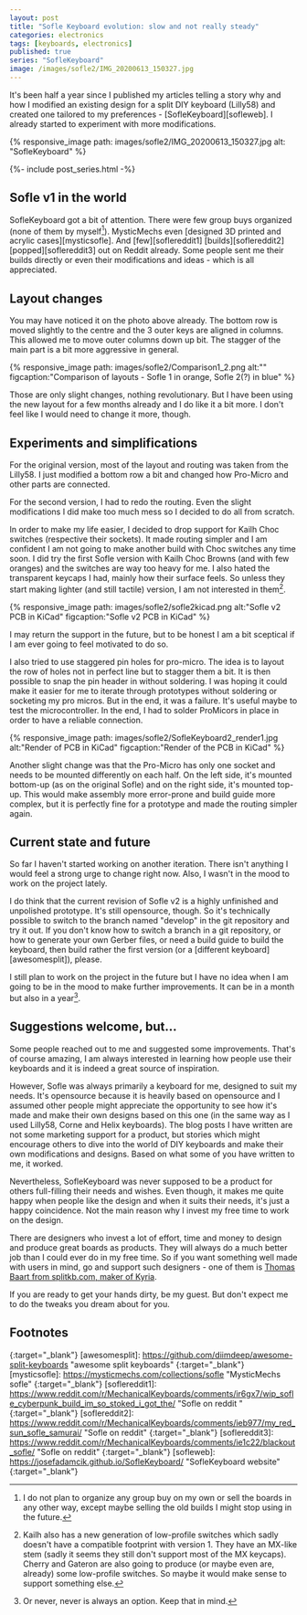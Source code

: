 ```yaml
---
layout: post
title: "Sofle Keyboard evolution: slow and not really steady"
categories: electronics
tags: [keyboards, electronics]
published: true
series: "SofleKeyboard"
image: /images/sofle2/IMG_20200613_150327.jpg
---
```


It's been half a year since I published my articles telling a story why and how I modified an existing design for a split DIY keyboard (Lilly58) and created one tailored to my preferences - [SofleKeyboard][sofleweb]. I already started to experiment with more modifications.

{% responsive_image path: images/sofle2/IMG_20200613_150327.jpg alt: "SofleKeyboard" %}

<!--more--> 

{%- include post_series.html -%}

## Sofle v1 in the world

SofleKeyboard got a bit of attention. There were few group buys organized (none of them by myself[^2]). MysticMechs even [designed 3D printed and acrylic cases][mysticsofle]. And [few][soflereddit1] [builds][soflereddit2] [popped][soflereddit3] out on Reddit already. Some people sent me their builds directly or even their modifications and ideas - which is all appreciated.

## Layout changes

You may have noticed it on the photo above already. The bottom row is moved slightly to the centre and the 3 outer keys are aligned in columns. This allowed me to move outer columns down up bit. The stagger of the main part is a bit more aggressive in general. 

{% responsive_image path: images/sofle2/Comparison1_2.png alt:""  figcaption:"Comparison of layouts - Sofle 1 in orange, Sofle 2(?) in blue" %}

Those are only slight changes, nothing revolutionary. But I have been using the new layout for a few months already and I do like it a bit more. I don't feel like I would need to change it more, though.


## Experiments and simplifications

For the original version, most of the layout and routing was taken from the Lilly58. I just modified a bottom row a bit and changed how Pro-Micro and other parts are connected.

For the second version, I had to redo the routing. Even the slight modifications I did make too much mess so I decided to do all from scratch. 

In order to make my life easier, I decided to drop support for Kailh Choc switches (respective their sockets). It made routing simpler and I am confident I am not going to make another build with Choc switches any time soon. I did try the first Sofle version with Kailh Choc Browns (and with few oranges) and the switches are way too heavy for me. I also hated the transparent keycaps I had, mainly how their surface feels. So unless they start making lighter (and still tactile) version, I am not interested in them[^1].

{% responsive_image path: images/sofle2/sofle2kicad.png alt:"Sofle v2 PCB in KiCad"  figcaption:"Sofle v2 PCB in KiCad" %}

I may return the support in the future, but to be honest I am a bit sceptical if I am ever going to feel motivated to do so.

I also tried to use staggered pin holes for pro-micro. The idea is to layout the row of holes not in perfect line but to stagger them a bit. It is then possible to snap the pin header in without soldering. I was hoping it could make it easier for me to iterate through prototypes without soldering or socketing my pro micros. But in the end, it was a failure. It's useful maybe to test the microcontroller. In the end, I had to solder ProMicors in place in order to have a reliable connection.

{% responsive_image path: images/sofle2/SofleKeyboard2_render1.jpg alt:"Render of PCB in KiCad"  figcaption:"Render of the PCB in KiCad" %}

Another slight change was that the Pro-Micro has only one socket and needs to be mounted differently on each half. On the left side, it's mounted bottom-up (as on the original Sofle) and on the right side, it's mounted top-up. This would make assembly more error-prone and build guide more complex, but it is perfectly fine for a prototype and made the routing simpler again.

## Current state and future

So far I haven't started working on another iteration. There isn't anything I would feel a strong urge to change right now. Also, I wasn't in the mood to work on the project lately.

I do think that the current revision of Sofle v2 is a highly unfinished and unpolished prototype. It's still opensource, though. So it's technically possible to switch to the branch named "develop" in the git repository and try it out. If you don't know how to switch a branch in a git repository, or how to generate your own Gerber files, or need a build guide to build the keyboard, then build rather the first version (or a [different keyboard][awesomesplit]), please.

I still plan to work on the project in the future but I have no idea when I am going to be in the mood to make further improvements. It can be in a month but also in a year[^3].

## Suggestions welcome, but...

Some people reached out to me and suggested some improvements. That's of course amazing, I am always interested in learning how people use their keyboards and it is indeed a great source of inspiration. 

However, Sofle was always primarily a keyboard for me, designed to suit my needs. It's opensource because it is heavily based on opensource and I assumed other people might appreciate the opportunity to see how it's made and make their own designs based on this one (in the same way as I used Lilly58, Corne and Helix keyboards). The blog posts I have written are not some marketing support for a product, but stories which might encourage others to dive into the world of DIY keyboards and make their own modifications and designs. Based on what some of you have written to me, it worked.

Nevertheless, SofleKeyboard was never supposed to be a product for others full-filling their needs and wishes. Even though, it makes me quite happy when people like the design and when it suits their needs, it's just a happy coincidence. Not the main reason why I invest my free time to work on the design.

There are designers who invest a lot of effort, time and money to design and produce great boards as products. They will always do a much better job than I could ever do in my free time. So if you want something well made with users in mind, go and support such designers - one of them is [Thomas Baart from splitkb.com, maker of Kyria][splitkb].

If you are ready to get your hands dirty, be my guest. But don't expect me to do the tweaks you dream about for you. 

## Footnotes

[^1]: Kailh also has a new generation of low-profile switches which sadly doesn't have a compatible footprint with version 1. They have an MX-like stem (sadly it seems they still don't support most of the MX keycaps). Cherry and Gateron are also going to produce (or maybe even are, already) some low-profile switches. So maybe it would make sense to support something else.
[^2]: I do not plan to organize any group buy on my own or sell the boards in any other way, except maybe selling the old builds I might stop using in the future.
[^3]: Or never, never is always an option. Keep that in mind.

[splitkb]: <https://splitkb.com/> "splitkb."
{:target="_blank"}
[awesomesplit]: <https://github.com/diimdeep/awesome-split-keyboards> "awesome split keyboards"
{:target="_blank"}
[mysticsofle]: <https://mysticmechs.com/collections/sofle> "MysticMechs sofle"
{:target="_blank"}
[soflereddit1]: <https://www.reddit.com/r/MechanicalKeyboards/comments/ir6gx7/wip_sofle_cyberpunk_build_im_so_stoked_i_got_the/> "Sofle on reddit "
{:target="_blank"}
[soflereddit2]: <https://www.reddit.com/r/MechanicalKeyboards/comments/ieb977/my_red_sun_sofle_samurai/> "Sofle on reddit"
{:target="_blank"}
[soflereddit3]: <https://www.reddit.com/r/MechanicalKeyboards/comments/ie1c22/blackout_sofle/> "Sofle on reddit"
{:target="_blank"}
[sofleweb]: <https://josefadamcik.github.io/SofleKeyboard/> "SofleKeyboard website"
{:target="_blank"}



